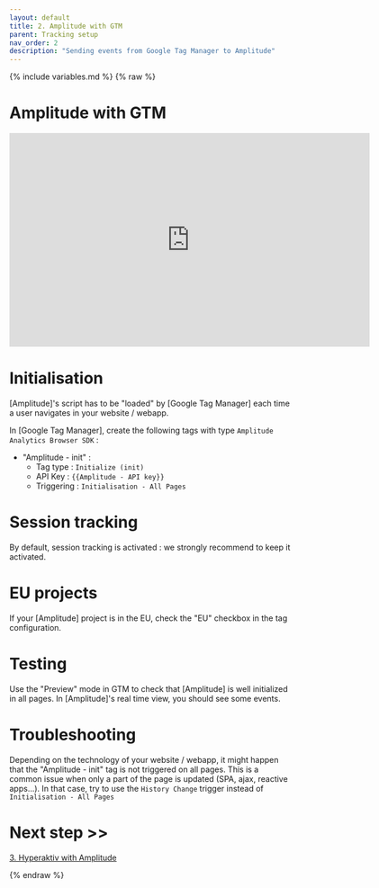 ```yaml
---
layout: default
title: 2. Amplitude with GTM
parent: Tracking setup
nav_order: 2
description: "Sending events from Google Tag Manager to Amplitude"
---
```

{% include variables.md %}
{% raw %}

# Amplitude with GTM

<iframe width="640" height="380" src="https://www.youtube.com/embed/uJRX4vaI3h4?si=DlmTwHGdFo5RE4Wt" title="How to send events to Amplitude using Google Tag Manager" frameborder="0" allow="accelerometer; autoplay; clipboard-write; encrypted-media; gyroscope; picture-in-picture; web-share" referrerpolicy="strict-origin-when-cross-origin" allowfullscreen> </iframe>

# Initialisation
[Amplitude]'s script has to be "loaded" by [Google Tag Manager] each time a user navigates in your website / webapp.

In [Google Tag Manager], create the following tags with type ``Amplitude Analytics Browser SDK`` :
- "Amplitude - init" :
	* Tag type : ``Initialize (init)``
	* API Key : ``{{Amplitude - API key}}``
	* Triggering : ``Initialisation - All Pages``

# Session tracking
By default, session tracking is activated : we strongly recommend to keep it activated.

# EU projects
If your [Amplitude] project is in the EU, check the "EU" checkbox in the tag configuration.

# Testing
Use the "Preview" mode in GTM to check that [Amplitude] is well initialized in all pages. In [Amplitude]'s real time view, you should see some events.

# Troubleshooting

Depending on the technology of your website / webapp, it might happen that the "Amplitude - init" tag is not triggered on all pages. This is a common issue when only a part of the page is updated (SPA, ajax, reactive apps...).
In that case, try to use the ``History Change`` trigger instead of ``Initialisation - All Pages``

# Next step >>

[3. Hyperaktiv with Amplitude](/pages/Hyperaktiv_Amplitude)

{% endraw %}

